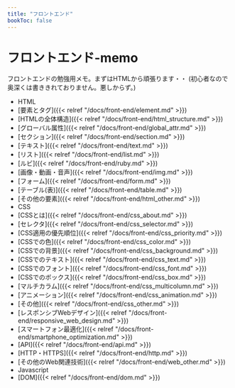 ```yaml
---
title: "フロントエンド"
bookToc: false
---
```


# フロントエンド-memo

フロントエンドの勉強用メモ。まずはHTMLから頑張ります・・
(初心者なので奥深くは書ききれておりません。悪しからず。)

- HTML
 - [要素とタグ]({{< relref "/docs/front-end/element.md" >}})
 - [HTMLの全体構造]({{< relref "/docs/front-end/html_structure.md" >}})
 - [グローバル属性]({{< relref "/docs/front-end/global_attr.md" >}})
 - [セクション]({{< relref "/docs/front-end/section.md" >}})
 - [テキスト]({{< relref "/docs/front-end/text.md" >}})
 - [リスト]({{< relref "/docs/front-end/list.md" >}})
 - [ルビ]({{< relref "/docs/front-end/ruby.md" >}})
 - [画像・動画・音声]({{< relref "/docs/front-end/img.md" >}})
 - [フォーム]({{< relref "/docs/front-end/form.md" >}})
 - [テーブル(表)]({{< relref "/docs/front-end/table.md" >}})
 - [その他の要素]({{< relref "/docs/front-end/html_other.md" >}})
- CSS
 - [CSSとは]({{< relref "/docs/front-end/css_about.md" >}})
 - [セレクタ]({{< relref "/docs/front-end/css_selector.md" >}})
 - [CSS適用の優先順位]({{< relref "/docs/front-end/css_priority.md" >}})
 - [CSSでの色]({{< relref "/docs/front-end/css_color.md" >}})
 - [CSSでの背景]({{< relref "/docs/front-end/css_background.md" >}})
 - [CSSでのテキスト]({{< relref "/docs/front-end/css_text.md" >}})
 - [CSSでのフォント]({{< relref "/docs/front-end/css_font.md" >}})
 - [CSSでのボックス]({{< relref "/docs/front-end/css_box.md" >}})
 - [マルチカラム]({{< relref "/docs/front-end/css_multicolumn.md" >}})
 - [アニメーション]({{< relref "/docs/front-end/css_animation.md" >}})
 - [その他]({{< relref "/docs/front-end/css_other.md" >}})
- [レスポンシブWebデザイン]({{< relref "/docs/front-end/responsive_web_design.md" >}})
- [スマートフォン最適化]({{< relref "/docs/front-end/smartphone_optimization.md" >}})
- [API]({{< relref "/docs/front-end/api.md" >}})
- [HTTP・HTTPS]({{< relref "/docs/front-end/http.md" >}})
- [その他のWeb関連技術]({{< relref "/docs/front-end/web_other.md" >}})
- Javascript
 - [DOM]({{< relref "/docs/front-end/dom.md" >}})

